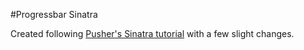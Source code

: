 #Progressbar Sinatra

Created following [Pusher's Sinatra tutorial](https://blog.pusher.com/improve-user-experience-app-real-time-progress-bar-tutorial/) with a few slight changes.
